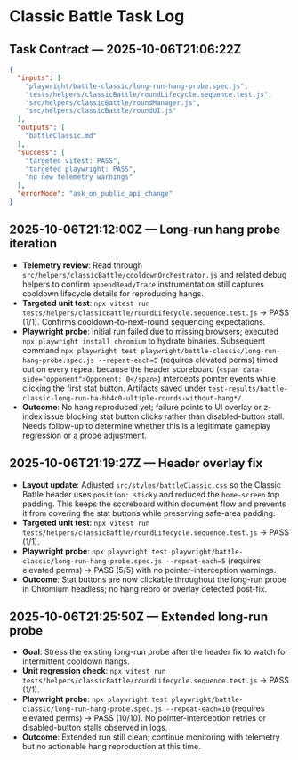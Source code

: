 # Classic Battle Task Log

## Task Contract — 2025-10-06T21:06:22Z

```json
{
  "inputs": [
    "playwright/battle-classic/long-run-hang-probe.spec.js",
    "tests/helpers/classicBattle/roundLifecycle.sequence.test.js",
    "src/helpers/classicBattle/roundManager.js",
    "src/helpers/classicBattle/roundUI.js"
  ],
  "outputs": [
    "battleClassic.md"
  ],
  "success": [
    "targeted vitest: PASS",
    "targeted playwright: PASS",
    "no new telemetry warnings"
  ],
  "errorMode": "ask_on_public_api_change"
}
```

## 2025-10-06T21:12:00Z — Long-run hang probe iteration

- **Telemetry review**: Read through `src/helpers/classicBattle/cooldownOrchestrator.js` and related debug helpers to confirm `appendReadyTrace` instrumentation still captures cooldown lifecycle details for reproducing hangs.
- **Targeted unit test**: `npx vitest run tests/helpers/classicBattle/roundLifecycle.sequence.test.js` → PASS (1/1). Confirms cooldown-to-next-round sequencing expectations.
- **Playwright probe**: Initial run failed due to missing browsers; executed `npx playwright install chromium` to hydrate binaries. Subsequent command `npx playwright test playwright/battle-classic/long-run-hang-probe.spec.js --repeat-each=5` (requires elevated perms) timed out on every repeat because the header scoreboard (`<span data-side="opponent">Opponent: 0</span>`) intercepts pointer events while clicking the first stat button. Artifacts saved under `test-results/battle-classic-long-run-ha-bb4c0-ultiple-rounds-without-hang*/`.
- **Outcome**: No hang reproduced yet; failure points to UI overlay or z-index issue blocking stat button clicks rather than disabled-button stall. Needs follow-up to determine whether this is a legitimate gameplay regression or a probe adjustment.

## 2025-10-06T21:19:27Z — Header overlay fix

- **Layout update**: Adjusted `src/styles/battleClassic.css` so the Classic Battle header uses `position: sticky` and reduced the `home-screen` top padding. This keeps the scoreboard within document flow and prevents it from covering the stat buttons while preserving safe-area padding.
- **Targeted unit test**: `npx vitest run tests/helpers/classicBattle/roundLifecycle.sequence.test.js` → PASS (1/1).
- **Playwright probe**: `npx playwright test playwright/battle-classic/long-run-hang-probe.spec.js --repeat-each=5` (requires elevated perms) → PASS (5/5) with no pointer-interception warnings.
- **Outcome**: Stat buttons are now clickable throughout the long-run probe in Chromium headless; no hang repro or overlay detected post-fix.

## 2025-10-06T21:25:50Z — Extended long-run probe

- **Goal**: Stress the existing long-run probe after the header fix to watch for intermittent cooldown hangs.
- **Unit regression check**: `npx vitest run tests/helpers/classicBattle/roundLifecycle.sequence.test.js` → PASS (1/1).
- **Playwright probe**: `npx playwright test playwright/battle-classic/long-run-hang-probe.spec.js --repeat-each=10` (requires elevated perms) → PASS (10/10). No pointer-interception retries or disabled-button stalls observed in logs.
- **Outcome**: Extended run still clean; continue monitoring with telemetry but no actionable hang reproduction at this time.
